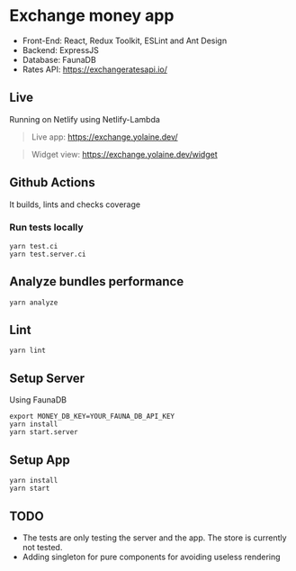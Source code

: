 # Exchange money app

- Front-End: React, Redux Toolkit, ESLint and Ant Design
- Backend: ExpressJS
- Database: FaunaDB
- Rates API: https://exchangeratesapi.io/


## Live
Running on Netlify using Netlify-Lambda
> Live app: https://exchange.yolaine.dev/

> Widget view: https://exchange.yolaine.dev/widget


## Github Actions
It builds, lints and checks coverage

### Run tests locally
```
yarn test.ci
yarn test.server.ci
```

## Analyze bundles performance
```
yarn analyze
```

## Lint
```
yarn lint
```

## Setup Server
Using FaunaDB
```
export MONEY_DB_KEY=YOUR_FAUNA_DB_API_KEY
yarn install
yarn start.server
```

## Setup App
```
yarn install
yarn start
```

## TODO
- The tests are only testing the server and the app. The store is currently not tested.
- Adding singleton for pure components for avoiding useless rendering

